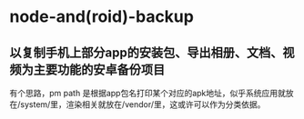 # node-and(roid)-backup

## 以复制手机上部分app的安装包、导出相册、文档、视频为主要功能的安卓备份项目

有个思路，pm path 是根据app包名打印某个对应的apk地址，似乎系统应用就放在/system/里，渲染相关就放在/vendor/里，这或许可以作为分类依据。